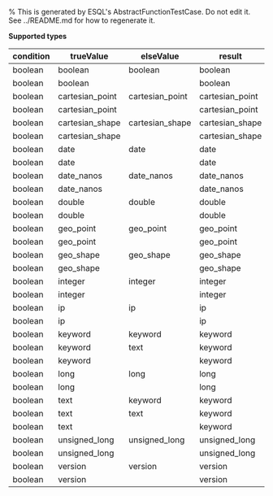 % This is generated by ESQL's AbstractFunctionTestCase. Do not edit it. See ../README.md for how to regenerate it.

**Supported types**

| condition | trueValue | elseValue | result |
| --- | --- | --- | --- |
| boolean | boolean | boolean | boolean |
| boolean | boolean | | boolean |
| boolean | cartesian_point | cartesian_point | cartesian_point |
| boolean | cartesian_point | | cartesian_point |
| boolean | cartesian_shape | cartesian_shape | cartesian_shape |
| boolean | cartesian_shape | | cartesian_shape |
| boolean | date | date | date |
| boolean | date | | date |
| boolean | date_nanos | date_nanos | date_nanos |
| boolean | date_nanos | | date_nanos |
| boolean | double | double | double |
| boolean | double | | double |
| boolean | geo_point | geo_point | geo_point |
| boolean | geo_point | | geo_point |
| boolean | geo_shape | geo_shape | geo_shape |
| boolean | geo_shape | | geo_shape |
| boolean | integer | integer | integer |
| boolean | integer | | integer |
| boolean | ip | ip | ip |
| boolean | ip | | ip |
| boolean | keyword | keyword | keyword |
| boolean | keyword | text | keyword |
| boolean | keyword | | keyword |
| boolean | long | long | long |
| boolean | long | | long |
| boolean | text | keyword | keyword |
| boolean | text | text | keyword |
| boolean | text | | keyword |
| boolean | unsigned_long | unsigned_long | unsigned_long |
| boolean | unsigned_long | | unsigned_long |
| boolean | version | version | version |
| boolean | version | | version |

